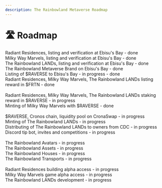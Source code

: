 ```yaml
---
description: The Rainbowland Metaverse Roadmap
---
```


# 🛣 Roadmap

Radiant Residences, listing and verification at Ebisu's Bay - done \
Milky Way Marvels, listing and verification at Ebisu's Bay - done\
The Rainbowland LANDs, listing and verification at Ebisu's Bay - done\
The Rainbowland Metaverse Brand on Ebisu's Bay - done\
Listing of $RAVERSE to Ebisu's Bay - in progress - done\
Radiant Residences, Milky Way Marvels, The Rainbowland LANDs listing reward in $FRTN - done\
\
Radiant Residences, Milky Way Marvels, The Rainbowland LANDs staking reward in $RAVERSE - in progress\
Minting of Milky Way Marvels with $RAVERSE - done\
\
$RAVERSE, Cronos chain, liquidity pool on CronaSwap - in progress\
Minting of The Rainbowland LANDs - in progress\
Distributing of The Rainbowland LANDs to owners from CDC - in progress\
Discord tip bot, invites and competitions - in progress\
\
The Rainbowland Avatars - in progress\
The Rainbowland Assets - in progress\
The Rainbowland Houses - in progress\
The Rainbowland Transports - in progress\
\
Radiant Residences building alpha access - in progress\
Milky Way Marvels game alpha access - in progress\
The Rainbowland LANDs development - in progress
